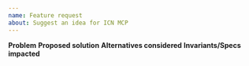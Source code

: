 ```yaml
---
name: Feature request
about: Suggest an idea for ICN MCP
---
```


**Problem**
**Proposed solution**
**Alternatives considered**
**Invariants/Specs impacted**

